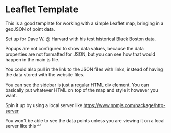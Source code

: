 # Leaflet Template
This is a good template for working with a simple Leaflet map, bringing in a geoJSON of point data.

Set up for Dave W. @ Harvard with his test historical Black Boston data.

Popups are not configured to show data values, because the data properties are not formatted for JSON, but you can see how that would happen in the main.js file.

You could also pull in the link to the JSON files with links, instead of having the data stored with the website files.

You can see the sidebar is just a regular HTML div element. You can basically put whatever HTML on top of the map and style it however you want.

Spin it up by using a local server like https://www.npmjs.com/package/http-server

You won't be able to see the data points unless you are viewing it on a local server like this ^^
